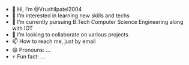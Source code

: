 - 👋 Hi, I’m @Vrushilpatel2004
- 👀 I’m interested in learning new skills and techs
- 🌱 I’m currently pursuing B.Tech Computer Science Engineering along with IOT 
- 💞️ I’m looking to collaborate on various projects 
- 📫 How to reach me, just by email 
- 😄 Pronouns: ...
- ⚡ Fun fact: ...

<!---
Vrushilpatel2004/Vrushilpatel2004 is a ✨ special ✨ repository because its `README.md` (this file) appears on your GitHub profile.
You can click the Preview link to take a look at your changes.
--->